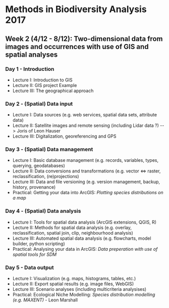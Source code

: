 Methods in Biodiversity Analysis 2017
=====================================

Week 2 (4/12 - 8/12): Two-dimensional data from images and occurrences with use of GIS and spatial analyses
-----------------------------------------------------------------------------------------------------------

### Day 1 - Introduction

- Lecture I: Introduction to GIS
- Lecture II: GIS project Example 
- Lecture III: The geographical approach

### Day 2 - (Spatial) Data input

- Lecture I: Data sources (e.g. web services, spatial data sets, attribute data)
- Lecture II: Satellite images and remote sensing (including Lidar data ?)  --> Joris of Leon Hauser
- Lecture III: Digitalization, georeferencing and GPS

### Day 3 - (Spatial) Data management

- Lecture I: Basic database management (e.g. records, variables, types, querying, geodatabases)
- Lecture II: Data conversions and transformations (e.g. vector <=> raster, reclassification, (re)projections)
- Lecture III: Data and file versioning (e.g. version management, backup, history, provenance)
- Practical: Getting your data into ArcGIS: _Plotting species distributions on a map_

### Day 4 - (Spatial) Data analysis

- Lecture I: Tools for spatial data analysis (ArcGIS extensions, QGIS, R)
- Lecture II: Methods for spatial data analysis (e.g. overlay, reclassification, spatial join, clip, neighbourhood analysis)
- Lecture III: Automated spatial data analysis (e.g. flowcharts, model builder, python scripting)
- Practical: Analysing your data in ArcGIS: _Data preperation with use of spatial tools for SDM_

### Day 5 - Data output

- Lecture I: Visualization (e.g. maps, histograms, tables, etc.)
- Lecture II: Export spatial results (e.g. image files, WebGIS)
- Lecture III: Scenario analyses (including multicriteria analysises)
- Practical: Ecological Niche Modelling: _Species distribution modelling (e.g. MAXENT)_ - Leon Marshall
